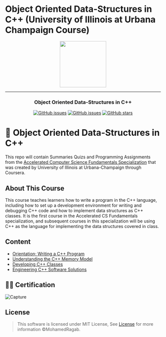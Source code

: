 # Object Oriented Data-Structures in C++ (University of Illinois at Urbana Champaign Course)


<div align='center'>
<img height="150px" src="https://user-images.githubusercontent.com/38363762/159344875-07555c10-e2da-4beb-9638-30592986cfcf.PNG">
<hr/>
</div>

<h3 align="center">Object Oriented Data-Structures in C++</h3>
<div align="center">


[![GitHub issues](https://img.shields.io/github/contributors/MohamedRagaab/Object-Oriented-Data-Structures-in-CPP)](https://github.com/MohamedRagaab/Object-Oriented-Data-Structures-in-CPP/contributors)
[![GitHub issues](https://img.shields.io/github/issues/MohamedRagaab/Object-Oriented-Data-Structures-in-CPP)](https://github.com/MohamedRagaab/Object-Oriented-Data-Structures-in-CPP/network)
[![GitHub stars](https://img.shields.io/github/stars/MohamedRagaab/Object-Oriented-Data-Structures-in-CPP)](https://github.com/MohamedRagaab/Object-Oriented-Data-Structures-in-CPP/stargazers)

 </div> 
  
# 🌟 Object Oriented Data-Structures in C++

This repo will contain Summaries Quizs and Programming Assignments from the [Accelerated Computer Science Fundamentals Specialization](https://www.coursera.org/specializations/cs-fundamentals#howItWorks) that was created by University of Illinois at Urbana-Champaign through Coursera.

## About This Course
This course teaches learners how to write a program in the C++ language, including how to set up a development environment for writing and debugging C++ code and how to implement data structures as C++ classes. It is the first course in the Accelerated CS Fundamentals specialization, and subsequent courses in this specialization will be using C++ as the language for implementing the data structures covered in class.

## Content
* [Orientation; Writing a C++ Program](https://github.com/MohamedRagaab/Object-Oriented-Data-Structures-in-CPP/tree/main/Week1) 
* [Understanding the C++ Memory Model](https://github.com/MohamedRagaab/Object-Oriented-Data-Structures-in-CPP/tree/main/Week2) 
* [Developing C++ Classes](https://github.com/MohamedRagaab/Object-Oriented-Data-Structures-in-CPP/tree/main/Week3) 
* [Engineering C++ Software Solutions](https://github.com/MohamedRagaab/Object-Oriented-Data-Structures-in-CPP/tree/main/Week4) 
## 🎉🎈 Certification 

![Capture](https://user-images.githubusercontent.com/38363762/159761031-cbf6e819-78e7-41a6-bab9-1034f423cfa2.PNG)

## License

> This software is licensed under MIT License, See [License](https://github.com/MohamedRagaab/Object-Oriented-Data-Structures-in-CPP/blob/main/LICENSE) for more information ©MohamedRagab.

